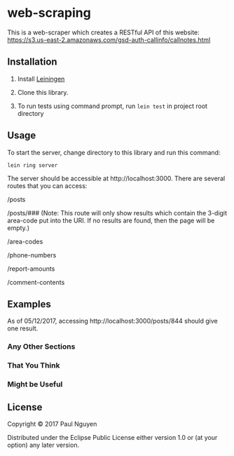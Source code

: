 # web-scraping

This is a web-scraper which creates a RESTful API of this website:
https://s3.us-east-2.amazonaws.com/gsd-auth-callinfo/callnotes.html

## Installation

1. Install [Leiningen](https://leiningen.org/)

2. Clone this library.

3. To run tests using command prompt, run ```lein test``` in project root directory

## Usage

To start the server, change directory to this library and run this command:

```lein ring server```

The server should be accessible at http://localhost:3000. There are several routes that you can access:

/posts

/posts/### (Note: This route will only show results which contain the 3-digit area-code put into the URI. If no results are found, then the page will be empty.)

/area-codes

/phone-numbers

/report-amounts

/comment-contents

## Examples

As of 05/12/2017, accessing http://localhost:3000/posts/844 should give one result.


### Any Other Sections
### That You Think
### Might be Useful

## License

Copyright © 2017 Paul Nguyen

Distributed under the Eclipse Public License either version 1.0 or (at
your option) any later version.
